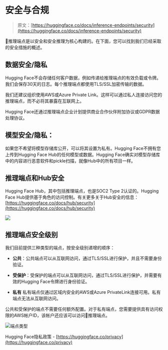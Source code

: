 # 安全与合规

> 原文：[https://huggingface.co/docs/inference-endpoints/security](https://huggingface.co/docs/inference-endpoints/security)

🤗推理端点是以安全和安全推理为核心构建的。在下面，您可以找到我们已经采取的安全措施的概述。

## 数据安全/隐私

Hugging Face不会存储任何客户数据，例如传递给推理端点的有效负载或令牌。我们会保存30天的日志。每个推理端点都使用TLS/SSL加密传输的数据。

我们还建议组织使用AWS或Azure Private Link。这样可以通过私人连接访问您的推理端点，而不必将其暴露在互联网上。

Hugging Face还通过推理端点企业计划提供商业合作伙伴附加协议或GDPR数据处理协议。

## 模型安全/隐私：

如果您不希望将模型存储库公开，可以将其设置为私有。Hugging Face不拥有您上传到Hugging Face Hub的任何模型或数据。Hugging Face确实对模型存储库中的内容进行恶意软件和pickle扫描，就像Hub中的所有项目一样。

## 推理端点和Hub安全

Hugging Face Hub，其中包括推理端点，也是SOC2 Type 2认证的。Hugging Face Hub提供基于角色的访问控制。有关更多关于Hub安全的信息：[https://huggingface.co/docs/hub/security](https://huggingface.co/docs/hub/security)

![](../Images/5ff53729a41500fde15477ec3f4b596c.png)

## 推理端点安全级别

我们目前提供三种类型的端点，按安全级别递增的顺序：

+   **公共**：公共端点可以从互联网访问，通过TLS/SSL进行保护，并且不需要身份验证。

+   **受保护**：受保护的端点可以从互联网访问，通过TLS/SSL进行保护，并需要有效的Hugging Face令牌进行身份验证。

+   **私有** 私有端点仅通过区域内安全的AWS或Azure PrivateLink连接可用。私有端点无法从互联网访问。

公共和受保护的端点不需要任何额外配置。对于私有端点，您需要提供具有访问权限的AWS帐户ID，该帐户还应该可以访问🤗推理端点。

![端点类型](../Images/09e279b8aa1ea62ec39625de308d6ca3.png)

Hugging Face隐私政策 - [https://huggingface.co/privacy](https://huggingface.co/privacy)
